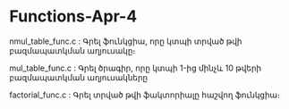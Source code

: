 # Functions-Apr-4
nmul_table_func.c : Գրել ֆունկցիա, որը կտպի տրված թվի բազմապատկման աղյուսակը։

mul_table_func.c : Գրել ծրագիր, որը կտպի 1-ից մինչև 10 թվերի բազմապատկման աղյուսակները

factorial_func.c : Գրել տրված թվի ֆակտորիալը հաշվող ֆունկցիա։
